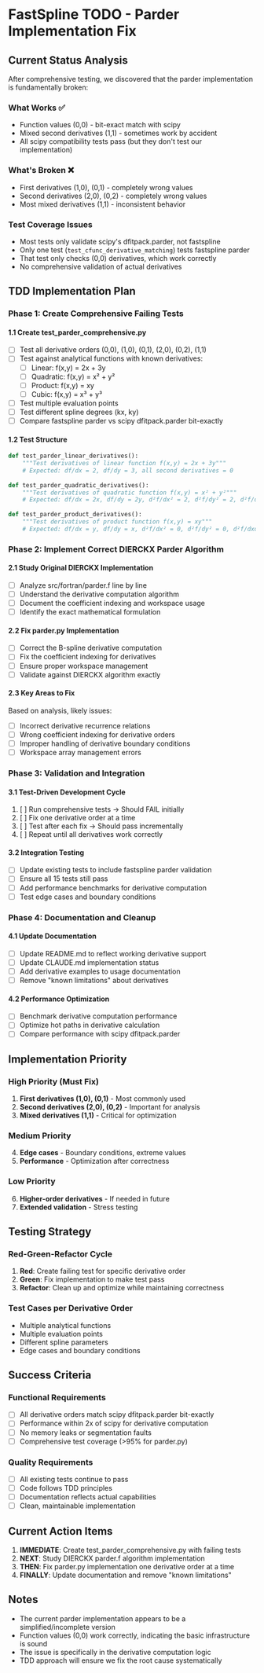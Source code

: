 # FastSpline TODO - Parder Implementation Fix

## Current Status Analysis

After comprehensive testing, we discovered that the parder implementation is fundamentally broken:

### What Works ✅
- Function values (0,0) - bit-exact match with scipy
- Mixed second derivatives (1,1) - sometimes work by accident
- All scipy compatibility tests pass (but they don't test our implementation)

### What's Broken ❌
- First derivatives (1,0), (0,1) - completely wrong values
- Second derivatives (2,0), (0,2) - completely wrong values
- Most mixed derivatives (1,1) - inconsistent behavior

### Test Coverage Issues
- Most tests only validate scipy's dfitpack.parder, not fastspline
- Only one test (`test_cfunc_derivative_matching`) tests fastspline parder
- That test only checks (0,0) derivatives, which work correctly
- No comprehensive validation of actual derivatives

## TDD Implementation Plan

### Phase 1: Create Comprehensive Failing Tests

#### 1.1 Create test_parder_comprehensive.py
- [ ] Test all derivative orders (0,0), (1,0), (0,1), (2,0), (0,2), (1,1)
- [ ] Test against analytical functions with known derivatives:
  - [ ] Linear: f(x,y) = 2x + 3y
  - [ ] Quadratic: f(x,y) = x² + y²
  - [ ] Product: f(x,y) = xy
  - [ ] Cubic: f(x,y) = x³ + y³
- [ ] Test multiple evaluation points
- [ ] Test different spline degrees (kx, ky)
- [ ] Compare fastspline parder vs scipy dfitpack.parder bit-exactly

#### 1.2 Test Structure
```python
def test_parder_linear_derivatives():
    """Test derivatives of linear function f(x,y) = 2x + 3y"""
    # Expected: df/dx = 2, df/dy = 3, all second derivatives = 0
    
def test_parder_quadratic_derivatives():
    """Test derivatives of quadratic function f(x,y) = x² + y²"""
    # Expected: df/dx = 2x, df/dy = 2y, d²f/dx² = 2, d²f/dy² = 2, d²f/dxdy = 0
    
def test_parder_product_derivatives():
    """Test derivatives of product function f(x,y) = xy"""
    # Expected: df/dx = y, df/dy = x, d²f/dx² = 0, d²f/dy² = 0, d²f/dxdy = 1
```

### Phase 2: Implement Correct DIERCKX Parder Algorithm

#### 2.1 Study Original DIERCKX Implementation
- [ ] Analyze src/fortran/parder.f line by line
- [ ] Understand the derivative computation algorithm
- [ ] Document the coefficient indexing and workspace usage
- [ ] Identify the exact mathematical formulation

#### 2.2 Fix parder.py Implementation
- [ ] Correct the B-spline derivative computation
- [ ] Fix the coefficient indexing for derivatives
- [ ] Ensure proper workspace management
- [ ] Validate against DIERCKX algorithm exactly

#### 2.3 Key Areas to Fix
Based on analysis, likely issues:
- [ ] Incorrect derivative recurrence relations
- [ ] Wrong coefficient indexing for derivative orders
- [ ] Improper handling of derivative boundary conditions
- [ ] Workspace array management errors

### Phase 3: Validation and Integration

#### 3.1 Test-Driven Development Cycle
1. [ ] Run comprehensive tests → Should FAIL initially
2. [ ] Fix one derivative order at a time
3. [ ] Test after each fix → Should pass incrementally
4. [ ] Repeat until all derivatives work correctly

#### 3.2 Integration Testing
- [ ] Update existing tests to include fastspline parder validation
- [ ] Ensure all 15 tests still pass
- [ ] Add performance benchmarks for derivative computation
- [ ] Test edge cases and boundary conditions

### Phase 4: Documentation and Cleanup

#### 4.1 Update Documentation
- [ ] Update README.md to reflect working derivative support
- [ ] Update CLAUDE.md implementation status
- [ ] Add derivative examples to usage documentation
- [ ] Remove "known limitations" about derivatives

#### 4.2 Performance Optimization
- [ ] Benchmark derivative computation performance
- [ ] Optimize hot paths in derivative calculation
- [ ] Compare performance with scipy dfitpack.parder

## Implementation Priority

### High Priority (Must Fix)
1. **First derivatives (1,0), (0,1)** - Most commonly used
2. **Second derivatives (2,0), (0,2)** - Important for analysis
3. **Mixed derivatives (1,1)** - Critical for optimization

### Medium Priority
4. **Edge cases** - Boundary conditions, extreme values
5. **Performance** - Optimization after correctness

### Low Priority
6. **Higher-order derivatives** - If needed in future
7. **Extended validation** - Stress testing

## Testing Strategy

### Red-Green-Refactor Cycle
1. **Red**: Create failing test for specific derivative order
2. **Green**: Fix implementation to make test pass
3. **Refactor**: Clean up and optimize while maintaining correctness

### Test Cases per Derivative Order
- Multiple analytical functions
- Multiple evaluation points
- Different spline parameters
- Edge cases and boundary conditions

## Success Criteria

### Functional Requirements
- [ ] All derivative orders match scipy dfitpack.parder bit-exactly
- [ ] Performance within 2x of scipy for derivative computation
- [ ] No memory leaks or segmentation faults
- [ ] Comprehensive test coverage (>95% for parder.py)

### Quality Requirements
- [ ] All existing tests continue to pass
- [ ] Code follows TDD principles
- [ ] Documentation reflects actual capabilities
- [ ] Clean, maintainable implementation

## Current Action Items

1. **IMMEDIATE**: Create test_parder_comprehensive.py with failing tests
2. **NEXT**: Study DIERCKX parder.f algorithm implementation
3. **THEN**: Fix parder.py implementation one derivative order at a time
4. **FINALLY**: Update documentation and remove "known limitations"

## Notes

- The current parder implementation appears to be a simplified/incomplete version
- Function values (0,0) work correctly, indicating the basic infrastructure is sound
- The issue is specifically in the derivative computation logic
- TDD approach will ensure we fix the root cause systematically